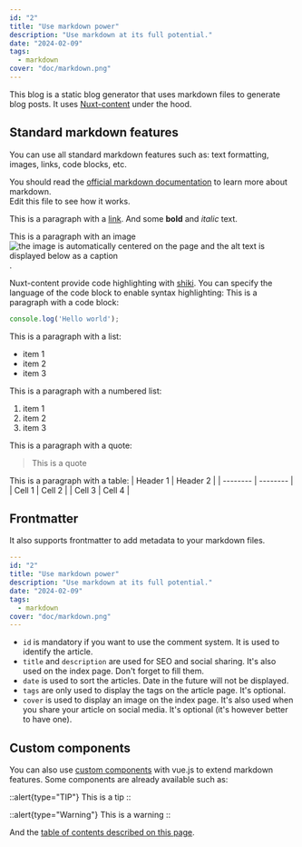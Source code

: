 ```yaml
---
id: "2"
title: "Use markdown power"
description: "Use markdown at its full potential."
date: "2024-02-09"
tags:
  - markdown
cover: "doc/markdown.png"
---
```


This blog is a static blog generator that uses markdown files to generate blog posts.
It uses [Nuxt-content](https://content.nuxt.com/) under the hood. 

## Standard markdown features
You can use all standard markdown features such as:
text formatting, images, links, code blocks, etc.

You should read the [official markdown documentation](https://www.markdownguide.org/) to learn more about markdown.   
Edit this file to see how it works.


This is a paragraph with a [link](https://www.google.com). And some **bold** and *italic* text.

This is a paragraph with an image ![the image is automatically centered on the page and the alt text is displayed below as a caption](/images/doc/image-eventuallycoding.jpg "title of the image you should add for accessibility").

Nuxt-content provide code highlighting with [shiki](https://github.com/shikijs/shiki). You can specify the language of the code block to enable syntax highlighting:
This is a paragraph with a code block:
```javascript
console.log('Hello world');
```

This is a paragraph with a list:
- item 1
- item 2
- item 3

This is a paragraph with a numbered list:
1. item 1
2. item 2
3. item 3

This is a paragraph with a quote:
> This is a quote

This is a paragraph with a table:
| Header 1 | Header 2 |
| -------- | -------- |
| Cell 1   | Cell 2   |
| Cell 3   | Cell 4   |

## Frontmatter
It also supports frontmatter to add metadata to your markdown files.

```yaml
---
id: "2"
title: "Use markdown power"
description: "Use markdown at its full potential."
date: "2024-02-09"
tags:
  - markdown
cover: "doc/markdown.png"
---
```

* `id` is mandatory if you want to use the comment system. It is used to identify the article.  
* `title` and `description` are used for SEO and social sharing. It's also used on the index page. Don't forget to fill them.
* `date` is used to sort the articles. Date in the future will not be displayed.
* `tags` are only used to display the tags on the article page. It's optional.
* `cover` is used to display an image on the index page. It's also used when you share your article on social media. It's optional (it's however better to have one). 

## Custom components
You can also use [custom components](https://content.nuxt.com/usage/markdown#vue-components) with vue.js to extend markdown features. Some components are already available such as:

::alert{type="TIP"}
This is a tip
::

::alert{type="Warning"}
This is a warning
::


And the [table of contents described on this page](/tableofcontent). 
